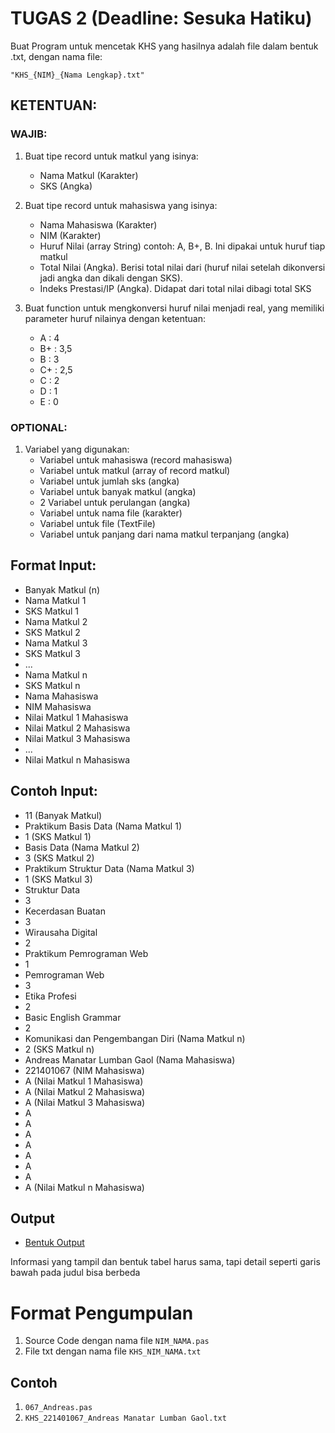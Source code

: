 # TUGAS 2 (Deadline: Sesuka Hatiku)
Buat Program untuk mencetak KHS yang hasilnya adalah file dalam bentuk .txt, dengan nama file: 

`"KHS_{NIM}_{Nama Lengkap}.txt"`


## KETENTUAN:

### WAJIB:
1. Buat tipe record untuk matkul yang isinya:
   - Nama Matkul (Karakter)
   - SKS (Angka)

2. Buat tipe record untuk mahasiswa yang isinya:
   - Nama Mahasiswa (Karakter)
   - NIM (Karakter)
   - Huruf Nilai (array String) contoh: A, B+, B. Ini dipakai untuk huruf tiap matkul
   - Total Nilai (Angka). Berisi total nilai dari (huruf nilai setelah dikonversi jadi angka dan dikali dengan SKS).
   - Indeks Prestasi/IP (Angka). Didapat dari total nilai dibagi total SKS

3. Buat function untuk mengkonversi huruf nilai menjadi real, yang memiliki parameter huruf nilainya dengan ketentuan:
   - A	: 4
   - B+	: 3,5
   - B	: 3
   - C+	: 2,5
   - C	: 2
   - D	: 1
   - E	: 0

### OPTIONAL:
1. Variabel yang digunakan:
   - Variabel untuk mahasiswa (record mahasiswa)
   - Variabel untuk matkul (array of record matkul)
   - Variabel untuk jumlah sks (angka)
   - Variabel untuk banyak matkul (angka)
   - 2 Variabel untuk perulangan (angka)
   - Variabel untuk nama file (karakter)
   - Variabel untuk file (TextFile)
   - Variabel untuk panjang dari nama matkul terpanjang (angka)

## Format Input:
- Banyak Matkul (n)
- Nama Matkul 1
- SKS Matkul 1
- Nama Matkul 2
- SKS Matkul 2
- Nama Matkul 3
- SKS Matkul 3
- ...
- Nama Matkul n
- SKS Matkul n
- Nama Mahasiswa
- NIM Mahasiswa
- Nilai Matkul 1 Mahasiswa
- Nilai Matkul 2 Mahasiswa
- Nilai Matkul 3 Mahasiswa
- ...
- Nilai Matkul n Mahasiswa

## Contoh Input:
- 11 				(Banyak Matkul)
- Praktikum Basis Data 	(Nama Matkul 1)
- 1 				(SKS Matkul 1)
- Basis Data 			(Nama Matkul 2)
- 3				(SKS Matkul 2)
- Praktikum Struktur Data	(Nama Matkul 3)
- 1				(SKS Matkul 3)
- Struktur Data
- 3
- Kecerdasan Buatan
- 3
- Wirausaha Digital
- 2
- Praktikum Pemrograman Web
- 1
- Pemrograman Web
- 3
- Etika Profesi
- 2
- Basic English Grammar
- 2
- Komunikasi dan Pengembangan Diri	(Nama Matkul n)
- 2						(SKS Matkul n)
- Andreas Manatar Lumban Gaol		(Nama Mahasiswa)
- 221401067					(NIM Mahasiswa)
- A	(Nilai Matkul 1 Mahasiswa)
- A	(Nilai Matkul 2 Mahasiswa)
- A	(Nilai Matkul 3 Mahasiswa)
- A
- A
- A
- A
- A
- A
- A
- A	(Nilai Matkul n Mahasiswa)

## Output

* [Bentuk Output](KHS_221401067_Andreas%20Manatar%20Lumban%20Gaol.txt)

Informasi yang tampil dan bentuk tabel harus sama, tapi detail seperti garis bawah pada judul bisa berbeda

# Format Pengumpulan
1. Source Code dengan nama file `NIM_NAMA.pas`
2. File txt dengan nama file `KHS_NIM_NAMA.txt`

## Contoh
1. `067_Andreas.pas`
2. `KHS_221401067_Andreas Manatar Lumban Gaol.txt`
